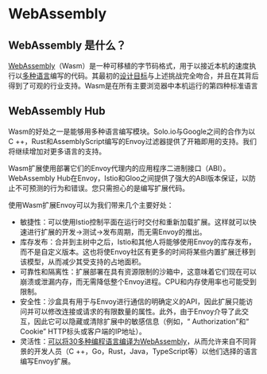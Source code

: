 # WebAssembly



## WebAssembly 是什么？



[WebAssembly](https://webassembly.org/)（Wasm）是一种可移植的字节码格式，用于以接近本机的速度执行以[多种语言](https://github.com/appcypher/awesome-wasm-langs)编写的代码。其最初的[设计目标](https://webassembly.org/docs/high-level-goals/)与上述挑战完全吻合，并且在其背后得到了可观的行业支持。Wasm是在所有主要浏览器中本机运行的第四种标准语言





## WebAssembly Hub

Wasm的好处之一是能够用多种语言编写模块。Solo.io与Google之间的合作为以C ++，Rust和AssemblyScript编写的Envoy过滤器提供了开箱即用的支持。我们将继续增加对更多语言的支持。

Wasm扩展使用部署它们的Envoy代理内的应用程序二进制接口（ABI）。WebAssembly Hub在Envoy，Istio和Gloo之间提供了强大的ABI版本保证，以防止不可预测的行为和错误。您只需担心的是编写扩展代码。





使用Wasm扩展Envoy可以为我们带来几个主要好处：

- 敏捷性：可以使用Istio控制平面在运行时交付和重新加载扩展。这样就可以快速进行扩展的开发→测试→发布周期，而无需Envoy的推出。
- 库存发布：合并到主树中之后，Istio和其他人将能够使用Envoy的库存发布，而不是自定义版本。这也将使Envoy社区有更多的时间将某些内置扩展迁移到该模型，从而减少其受支持的占地面积。
- 可靠性和隔离性：扩展部署在具有资源限制的沙箱中，这意味着它们现在可以崩溃或泄漏内存，而无需降低整个Envoy进程。CPU和内存使用率也可能受到限制。
- 安全性：沙盒具有用于与Envoy进行通信的明确定义的API，因此扩展只能访问并可以修改连接或请求的有限数量的属性。此外，由于Envoy介导了此交互，因此它可以隐藏或清除扩展中的敏感信息（例如，“ Authorization”和“ Cookie” HTTP标头或客户端的IP地址）。
- 灵活性：[可以将30多种编程语言编译为WebAssembly](https://github.com/appcypher/awesome-wasm-langs)，从而允许来自不同背景的开发人员（C ++，Go，Rust，Java，TypeScript等）以他们选择的语言编写Envoy扩展。